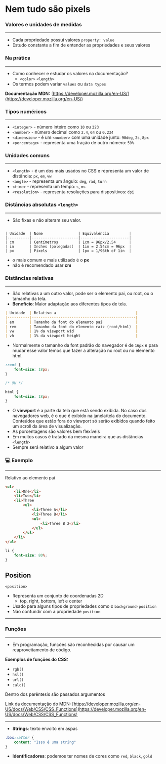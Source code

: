 # Nem tudo são pixels

### Valores e unidades de medidas

---

- Cada propriedade possui valores `property: value`
- Estudo constante a fim de entender as propriedades e seus valores

### Na prática

---

- Como conhecer e estudar os valores na documentação?
    - `<color>` `<length>`
- Os termos podem variar `values` ou `data types`

**Documentação MDN:** [https://developer.mozilla.org/en-US/](https://developer.mozilla.org/en-US/)

### Tipos numéricos

---

- `<integer>` - número inteiro como `10` ou `223`
- `<number>` - número decimal como `2.4`, `64` ou `0.234`
- `<dimension>` - é um `<number>` com uma unidade junto: `90deg`, `2s`, `8px`
- `<percentage>` - representa uma fração de outro número: `50%`

### Unidades comuns

---

- `<length>` - é um dos mais usados no CSS e representa um valor de distância: `px`, `em`, `vw`
- `<angle>` - representa um ângulo: `deg`, `rad`, `turn`
- `<time>` - representa um tempo: `s`, `ms`
- `<resolution>` - representa resoluções para dispositivos: `dpi`

### Distâncias absolutas `<length>`

---

- São fixas e não alteram seu valor.

```

| Unidade  | Nome                | Equivalência         |
|----------|---------------------|----------------------|
| cm       | Centímetros         | 1cm = 96px/2.54      |
| in       | Inches (polegadas)  | 1in = 2.54cm = 96px  |
| px       | Pixels              | 1px = 1/96th of 1in  |

```

- o mais comum e mais utilizado é o **px**
- não é recomendado usar **cm**

### Distâncias relativas

---

- São relativas a um outro valor, pode ser o elemento pai, ou root, ou o tamanho da tela.
- **Benefício**: Maior adaptação aos diferentes tipos de tela.

```markdown
| Unidade  | Relativo a                                    |
|----------|-----------------------------------------------|
| em       | Tamanho da font do elemento pai               |
| rem      | Tamanho da font do elemento raiz (root/html)  |
| vw       | 1% da viewport wid                            |
| vh       | 1% da viewport height                         |
```

- Normalmente o tamanho da font padrão do navegador é de `16px` e para mudar esse valor temos que fazer a alteração no root ou no elemento html.

```css
:root {
	font-size: 18px;
}

/* OU */

html {
	font-size: 18px;
}
```

- O **viewport** é a parte da tela que está sendo exibida. No caso dos navegadores web, é o que é exibido na janela/tela do documento. Conteúdos que estão fora
do viewport só serão exibidos quando feito um scroll da área de
visualização.
- As porcentagens são valores bem flexíveis
- Em muitos casos é tratado da mesma maneira que as distâncias `<length>`
- Sempre será relativo a algum valor

### 💻 Exemplo

---

Relativo ao elemento pai

```html
<ul>
	<li>One</li>
	<li>Two</li>
	<li>Three
		<ul>
			<li>Three A</li>
			<li>Three B</li>
			<ul>
				<li>Three B 2</li>
			</ul>
		</ul>
	</li>
</ul>
```

```css
li {
    font-size: 80%;
}
```

## Position

`<position>`

- Representa um conjunto de coordenadas 2D
    - top, right, bottom, left e center
- Usado para alguns tipos de propriedades como o `background-position`
- Não confundir com a propriedade `position`

---

### Funções

---

- Em programação, funções são reconhecidas por causar um reaproveitamento de código.

**Exemplos de funções do CSS:**

- `rgb()`
- `hsl()`
- `url()`
- `calc()`

Dentro dos parêntesis são passados argumentos

Link da documentação do MDN: [https://developer.mozilla.org/en-US/docs/Web/CSS/CSS_Functions](https://developer.mozilla.org/en-US/docs/Web/CSS/CSS_Functions)

---

- **Strings**: texto envolto em aspas

```css
.box::after {
	content: "Isso é uma string"
}
```

- **Identificadores**: podemos ter nomes de cores como `red`, `black`, `gold`